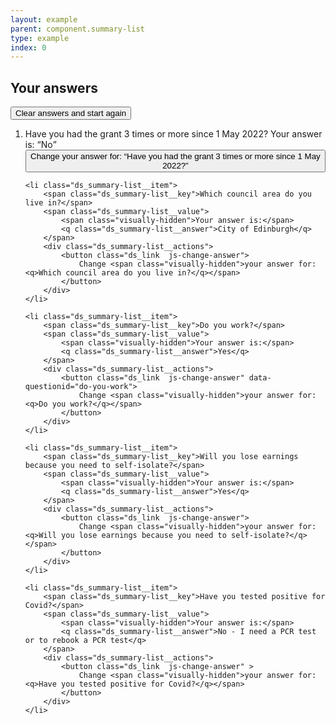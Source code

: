 ```yaml
---
layout: example
parent: component.summary-list
type: example
index: 0
---
```


<h2>Your answers</h2>

<p><button class="ds_link  js-clear-answers">Clear answers and start again</button></p>

<ol class="ds_summary-list">
    <li class="ds_summary-list__item">
        <span class="ds_summary-list__key">Have you had the grant 3 times or more since 1 May 2022?</span>
        <span class="ds_summary-list__value">
            <span class="visually-hidden">Your answer is:</span>
            <q class="ds_summary-list__answer">No</q>
        </span>
        <div class="ds_summary-list__actions">
            <button class="ds_link  js-change-answer">
                Change <span class="visually-hidden">your answer for: <q>Have you had the grant 3 times or more since 1 May 2022?</q></span>
            </button>
        </div>
    </li>

    <li class="ds_summary-list__item">
        <span class="ds_summary-list__key">Which council area do you live in?</span>
        <span class="ds_summary-list__value">
            <span class="visually-hidden">Your answer is:</span>
            <q class="ds_summary-list__answer">City of Edinburgh</q>
        </span>
        <div class="ds_summary-list__actions">
            <button class="ds_link  js-change-answer">
                Change <span class="visually-hidden">your answer for: <q>Which council area do you live in?</q></span>
            </button>
        </div>
    </li>

    <li class="ds_summary-list__item">
        <span class="ds_summary-list__key">Do you work?</span>
        <span class="ds_summary-list__value">
            <span class="visually-hidden">Your answer is:</span>
            <q class="ds_summary-list__answer">Yes</q>
        </span>
        <div class="ds_summary-list__actions">
            <button class="ds_link  js-change-answer" data-questionid="do-you-work">
                Change <span class="visually-hidden">your answer for: <q>Do you work?</q></span>
            </button>
        </div>
    </li>

    <li class="ds_summary-list__item">
        <span class="ds_summary-list__key">Will you lose earnings because you need to self-isolate?</span>
        <span class="ds_summary-list__value">
            <span class="visually-hidden">Your answer is:</span>
            <q class="ds_summary-list__answer">Yes</q>
        </span>
        <div class="ds_summary-list__actions">
            <button class="ds_link  js-change-answer">
                Change <span class="visually-hidden">your answer for: <q>Will you lose earnings because you need to self-isolate?</q></span>
            </button>
        </div>
    </li>

    <li class="ds_summary-list__item">
        <span class="ds_summary-list__key">Have you tested positive for Covid?</span>
        <span class="ds_summary-list__value">
            <span class="visually-hidden">Your answer is:</span>
            <q class="ds_summary-list__answer">No - I need a PCR test or to rebook a PCR test</q>
        </span>
        <div class="ds_summary-list__actions">
            <button class="ds_link  js-change-answer" >
                Change <span class="visually-hidden">your answer for: <q>Have you tested positive for Covid?</q></span>
            </button>
        </div>
    </li>
</ol>
